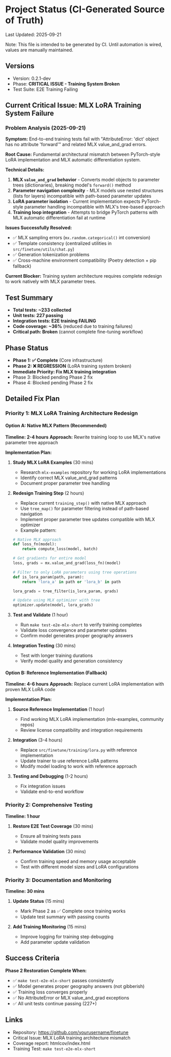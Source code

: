 # Project Status (CI-Generated Source of Truth)

Last Updated: 2025-09-21

Note: This file is intended to be generated by CI. Until automation is wired, values are manually maintained.

## Versions

- Version: 0.2.1-dev
- Phase: **CRITICAL ISSUE - Training System Broken**
- Test Suite: E2E Training Failing

## Current Critical Issue: MLX LoRA Training System Failure

### Problem Analysis (2025-09-21)

**Symptom:** End-to-end training tests fail with "AttributeError: 'dict' object has no attribute 'forward'" and related MLX value_and_grad errors.

**Root Cause:** Fundamental architectural mismatch between PyTorch-style LoRA implementation and MLX automatic differentiation system.

**Technical Details:**
1. **MLX `value_and_grad` behavior** - Converts model objects to parameter trees (dictionaries), breaking model's `forward()` method
2. **Parameter navigation complexity** - MLX models use nested structures (lists for layers) incompatible with path-based parameter updates
3. **LoRA parameter isolation** - Current implementation expects PyTorch-style parameter handling incompatible with MLX's tree-based approach
4. **Training loop integration** - Attempts to bridge PyTorch patterns with MLX automatic differentiation fail at runtime

**Issues Successfully Resolved:**
- ✅ MLX sampling errors (`mx.random.categorical()` int conversion)
- ✅ Template consistency (centralized utilities in `src/finetune/utils/chat.py`)
- ✅ Generation tokenization problems
- ✅ Cross-machine environment compatibility (Poetry detection + pip fallback)

**Current Blocker:** Training system architecture requires complete redesign to work natively with MLX parameter trees.

## Test Summary

- **Total tests: ~233 collected**
- **Unit tests: 227 passing**
- **Integration tests: E2E training FAILING**
- **Code coverage: ~36%** (reduced due to training failures)
- **Critical path: Broken** (cannot complete fine-tuning workflow)

## Phase Status

- **Phase 1: ✅ Complete** (Core infrastructure)
- **Phase 2: ❌ REGRESSION** (LoRA training system broken)
- **Immediate Priority: Fix MLX training integration**
- Phase 3: Blocked pending Phase 2 fix
- Phase 4: Blocked pending Phase 2 fix

## Detailed Fix Plan

### Priority 1: MLX LoRA Training Architecture Redesign

#### Option A: Native MLX Pattern (Recommended)
**Timeline: 2-4 hours**
**Approach:** Rewrite training loop to use MLX's native parameter tree approach

**Implementation Plan:**
1. **Study MLX LoRA Examples** (30 mins)
   - Research `mlx-examples` repository for working LoRA implementations
   - Identify correct MLX value_and_grad patterns
   - Document proper parameter tree handling

2. **Redesign Training Step** (2 hours)
   - Replace current `training_step()` with native MLX approach
   - Use `tree_map()` for parameter filtering instead of path-based navigation
   - Implement proper parameter tree updates compatible with MLX optimizer
   - Example pattern:
   ```python
   # Native MLX approach
   def loss_fn(model):
       return compute_loss(model, batch)

   # Get gradients for entire model
   loss, grads = mx.value_and_grad(loss_fn)(model)

   # Filter to only LoRA parameters using tree operations
   def is_lora_param(path, param):
       return 'lora_a' in path or 'lora_b' in path

   lora_grads = tree_filter(is_lora_param, grads)

   # Update using MLX optimizer with tree
   optimizer.update(model, lora_grads)
   ```

3. **Test and Validate** (1 hour)
   - Run `make test-e2e-mlx-short` to verify training completes
   - Validate loss convergence and parameter updates
   - Confirm model generates proper geography answers

4. **Integration Testing** (30 mins)
   - Test with longer training durations
   - Verify model quality and generation consistency

#### Option B: Reference Implementation (Fallback)
**Timeline: 4-6 hours**
**Approach:** Replace current LoRA implementation with proven MLX LoRA code

**Implementation Plan:**
1. **Source Reference Implementation** (1 hour)
   - Find working MLX LoRA implementation (mlx-examples, community repos)
   - Review license compatibility and integration requirements

2. **Integration** (3-4 hours)
   - Replace `src/finetune/training/lora.py` with reference implementation
   - Update trainer to use reference LoRA patterns
   - Modify model loading to work with reference approach

3. **Testing and Debugging** (1-2 hours)
   - Fix integration issues
   - Validate end-to-end workflow

### Priority 2: Comprehensive Testing
**Timeline: 1 hour**

1. **Restore E2E Test Coverage** (30 mins)
   - Ensure all training tests pass
   - Validate model quality improvements

2. **Performance Validation** (30 mins)
   - Confirm training speed and memory usage acceptable
   - Test with different model sizes and LoRA configurations

### Priority 3: Documentation and Monitoring
**Timeline: 30 mins**

1. **Update Status** (15 mins)
   - Mark Phase 2 as ✅ Complete once training works
   - Update test summary with passing counts

2. **Add Training Monitoring** (15 mins)
   - Improve logging for training step debugging
   - Add parameter update validation

## Success Criteria

**Phase 2 Restoration Complete When:**
- ✅ `make test-e2e-mlx-short` passes consistently
- ✅ Model generates proper geography answers (not gibberish)
- ✅ Training loss converges properly
- ✅ No AttributeError or MLX value_and_grad exceptions
- ✅ All unit tests continue passing (227+)

## Links

- Repository: https://github.com/yourusername/finetune
- Critical Issue: MLX LoRA training architecture mismatch
- Coverage report: htmlcov/index.html
- Training Test: `make test-e2e-mlx-short`
